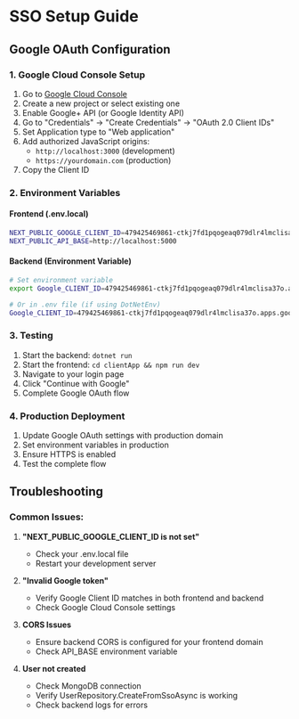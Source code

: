 # SSO Setup Guide

## Google OAuth Configuration

### 1. Google Cloud Console Setup

1. Go to [Google Cloud Console](https://console.cloud.google.com/)
2. Create a new project or select existing one
3. Enable Google+ API (or Google Identity API)
4. Go to "Credentials" → "Create Credentials" → "OAuth 2.0 Client IDs"
5. Set Application type to "Web application"
6. Add authorized JavaScript origins:
   - `http://localhost:3000` (development)
   - `https://yourdomain.com` (production)
7. Copy the Client ID

### 2. Environment Variables

#### Frontend (.env.local)

```bash
NEXT_PUBLIC_GOOGLE_CLIENT_ID=479425469861-ctkj7fd1pqogeaq079dlr4lmclisa37o.apps.googleusercontent.com
NEXT_PUBLIC_API_BASE=http://localhost:5000
```

#### Backend (Environment Variable)

```bash
# Set environment variable
export Google_CLIENT_ID=479425469861-ctkj7fd1pqogeaq079dlr4lmclisa37o.apps.googleusercontent.com

# Or in .env file (if using DotNetEnv)
Google_CLIENT_ID=479425469861-ctkj7fd1pqogeaq079dlr4lmclisa37o.apps.googleusercontent.com
```

### 3. Testing

1. Start the backend: `dotnet run`
2. Start the frontend: `cd clientApp && npm run dev`
3. Navigate to your login page
4. Click "Continue with Google"
5. Complete Google OAuth flow

### 4. Production Deployment

1. Update Google OAuth settings with production domain
2. Set environment variables in production
3. Ensure HTTPS is enabled
4. Test the complete flow

## Troubleshooting

### Common Issues:

1. **"NEXT_PUBLIC_GOOGLE_CLIENT_ID is not set"**

   - Check your .env.local file
   - Restart your development server

2. **"Invalid Google token"**

   - Verify Google Client ID matches in both frontend and backend
   - Check Google Cloud Console settings

3. **CORS Issues**

   - Ensure backend CORS is configured for your frontend domain
   - Check API_BASE environment variable

4. **User not created**
   - Check MongoDB connection
   - Verify UserRepository.CreateFromSsoAsync is working
   - Check backend logs for errors
